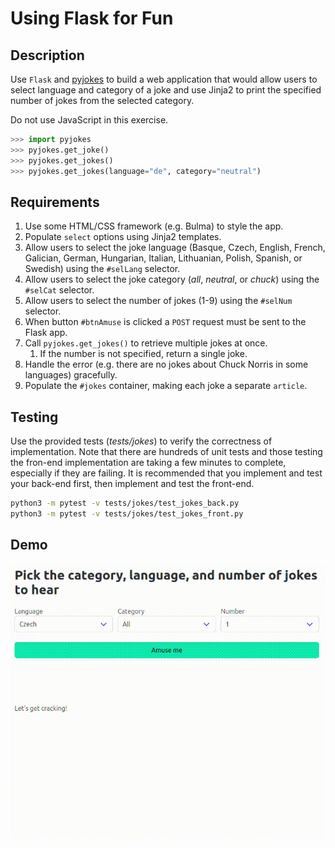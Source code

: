 # Using Flask for Fun

## Description

Use `Flask` and [pyjokes](https://github.com/pyjokes/pyjokes) to build a web application that would allow users to select language and category of a joke and use Jinja2 to print the specified number of jokes from the selected category.

Do not use JavaScript in this exercise.

```python
>>> import pyjokes
>>> pyjokes.get_joke()
>>> pyjokes.get_jokes()
>>> pyjokes.get_jokes(language="de", category="neutral")
```

## Requirements

1. Use some HTML/CSS framework (e.g. Bulma) to style the app.
2. Populate `select` options using Jinja2 templates.
3. Allow users to select the joke language (Basque, Czech, English, French, Galician, German, Hungarian, Italian, Lithuanian, Polish, Spanish, or Swedish) using the `#selLang` selector.
4. Allow users to select the joke category (*all*, *neutral*, or *chuck*) using the `#selCat` selector.
5. Allow users to select the number of jokes (1-9) using the `#selNum` selector.
6. When button `#btnAmuse` is clicked a `POST` request must be sent to the Flask app.
7. Call `pyjokes.get_jokes()` to retrieve multiple jokes at once.
   1. If the number is not specified, return a single joke.
8. Handle the error (e.g. there are no jokes about Chuck Norris in some languages) gracefully.
9. Populate the `#jokes` container, making each joke a separate `article`.

## Testing

Use the provided tests (*tests/jokes*) to verify the correctness of implementation.
Note that there are hundreds of unit tests and those testing the fron-end implementation are taking a few minutes to complete, especially if they are failing. It is recommended that you implement and test your back-end first, then implement and test the front-end.

```bash
python3 -m pytest -v tests/jokes/test_jokes_back.py
python3 -m pytest -v tests/jokes/test_jokes_front.py
```

## Demo

![Demo](jokes.gif)
